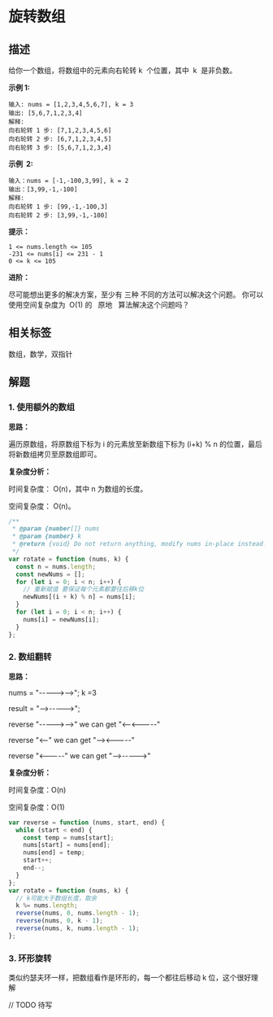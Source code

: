 # 旋转数组

## 描述

给你一个数组，将数组中的元素向右轮转 k  个位置，其中  k  是非负数。

**示例 1:**

```
输入: nums = [1,2,3,4,5,6,7], k = 3
输出: [5,6,7,1,2,3,4]
解释:
向右轮转 1 步: [7,1,2,3,4,5,6]
向右轮转 2 步: [6,7,1,2,3,4,5]
向右轮转 3 步: [5,6,7,1,2,3,4]
```

**示例  2:**

```
输入：nums = [-1,-100,3,99], k = 2
输出：[3,99,-1,-100]
解释:
向右轮转 1 步: [99,-1,-100,3]
向右轮转 2 步: [3,99,-1,-100]
```

**提示：**

```
1 <= nums.length <= 105
-231 <= nums[i] <= 231 - 1
0 <= k <= 105
```

**进阶：**

尽可能想出更多的解决方案，至少有 三种 不同的方法可以解决这个问题。
你可以使用空间复杂度为  O(1) 的   原地   算法解决这个问题吗？

## 相关标签

数组，数学，双指针

## 解题

### 1. 使用额外的数组

**思路：**

遍历原数组，将原数组下标为 i 的元素放至新数组下标为 (i+k) % n 的位置，最后将新数组拷贝至原数组即可。

**复杂度分析：**

时间复杂度： O(n)，其中 n 为数组的长度。

空间复杂度： O(n)。

```js
/**
 * @param {number[]} nums
 * @param {number} k
 * @return {void} Do not return anything, modify nums in-place instead.
 */
var rotate = function (nums, k) {
  const n = nums.length;
  const newNums = [];
  for (let i = 0; i < n; i++) {
    // 重新赋值 要保证每个元素都要往后移k位
    newNums[(i + k) % n] = nums[i];
  }
  for (let i = 0; i < n; i++) {
    nums[i] = newNums[i];
  }
};
```

### 2. 数组翻转

**思路：**

nums = "----->-->"; k =3

result = "-->----->";

reverse "----->-->" we can get "<--<-----"

reverse "<--" we can get "--><-----"

reverse "<-----" we can get "-->----->"

**复杂度分析：**

时间复杂度：O(n)

空间复杂度：O(1)

```js
var reverse = function (nums, start, end) {
  while (start < end) {
    const temp = nums[start];
    nums[start] = nums[end];
    nums[end] = temp;
    start++;
    end--;
  }
};
var rotate = function (nums, k) {
  // k可能大于数组长度，取余
  k %= nums.length;
  reverse(nums, 0, nums.length - 1);
  reverse(nums, 0, k - 1);
  reverse(nums, k, nums.length - 1);
};
```

### 3. 环形旋转

类似约瑟夫环一样，把数组看作是环形的，每一个都往后移动 k 位，这个很好理解

// TODO 待写
